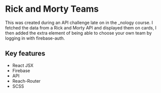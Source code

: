 # Rick and Morty Teams

This was created during an API challenge late on in the _nology course. I fetched the data from a Rick and Morty API and displayed them on cards, I then added the extra element of being able to choose your own team by logging in with firebase-auth.

## Key features

- React JSX
- Firebase
- API
- Reach-Router
- SCSS